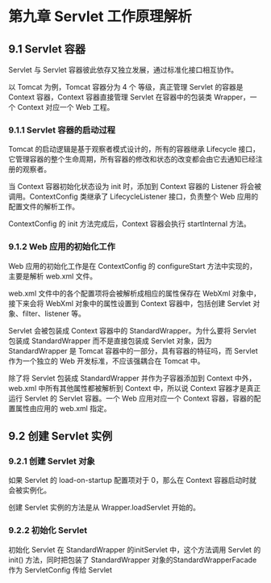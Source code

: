 # 第九章 Servlet 工作原理解析


## 9.1 Servlet 容器

Servlet 与 Servlet 容器彼此依存又独立发展，通过标准化接口相互协作。

以 Tomcat 为例，Tomcat 容器分为 4 个 等级，真正管理 Servlet 的容器是 Context 容器，Context 容器直接管理 Servlet 在容器中的包装类 Wrapper，一个 Context 对应一个 Web 工程。

### 9.1.1 Servlet 容器的启动过程

Tomcat 的启动逻辑是基于观察者模式设计的，所有的容器继承 Lifecycle 接口，它管理容器的整个生命周期，所有容器的修改和状态的改变都会由它去通知已经注册的观察者。

当 Context 容器初始化状态设为 init 时，添加到 Context 容器的 Listener 将会被调用。ContextConfig 类继承了 LifecycleListener 接口，负责整个 Web 应用的配置文件的解析工作。

ContextConfig 的 init 方法完成后，Context 容器会执行 startInternal 方法。

### 9.1.2  Web 应用的初始化工作

Web 应用的初始化工作是在 ContextConfig 的 configureStart 方法中实现的，主要是解析 web.xml 文件。

web.xml 文件中的各个配置项将会被解析成相应的属性保存在 WebXml 对象中，接下来会将 WebXml 对象中的属性设置到 Context 容器中，包括创建 Servlet 对象、filter、listener 等。

Servlet 会被包装成 Context 容器中的 StandardWrapper。为什么要将 Servlet 包装成 StandardWrapper 而不是直接包装成 Servlet 对象，因为 StandardWrapper 是 Tomcat 容器中的一部分，具有容器的特征吗，而 Servlet 作为一个独立的 Web 开发标准，不应该强耦合在 Tomcat 中。

除了将 Servlet 包装成 StandardWrapper 并作为子容器添加到 Context 中外，web.xml 中所有其他属性都被解析到 Context 中，所以说 Context 容器才是真正运行 Servlet 的 Servlet 容器。一个 Web 应用对应一个 Context 容器，容器的配置属性由应用的 web.xml 指定。

## 9.2 创建 Servlet 实例


### 9.2.1 创建 Servlet 对象

如果 Servlet 的 load-on-startup 配置项对于 0，那么在 Context 容器启动时就会被实例化。

创建 Servlet 实例的方法是从 Wrapper.loadServlet 开始的。

### 9.2.2 初始化 Servlet

初始化 Servlet 在 StandardWrapper 的initServlet 中，这个方法调用 Servlet 的 init() 方法，同时把包装了 StandardWrapper 对象的StandardWrapperFacade 作为 ServletConfig 传给 Servlet

 